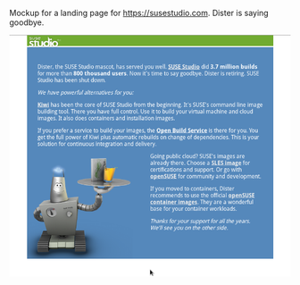 Mockup for a landing page for https://susestudio.com. Dister is saying goodbye.

![screenshot](goodbye-dister-screenshot.png)
